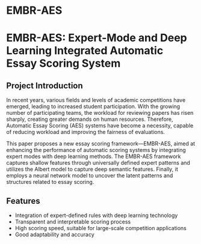 # EMBR-AES
# EMBR-AES: Expert-Mode and Deep Learning Integrated Automatic Essay Scoring System

## Project Introduction

In recent years, various fields and levels of academic competitions have emerged, leading to increased student participation. With the growing number of participating teams, the workload for reviewing papers has risen sharply, creating greater demands on human resources. Therefore, Automatic Essay Scoring (AES) systems have become a necessity, capable of reducing workload and improving the fairness of evaluations.

This paper proposes a new essay scoring framework—EMBR-AES, aimed at enhancing the performance of automatic scoring systems by integrating expert modes with deep learning methods. The EMBR-AES framework captures shallow features through universally defined expert patterns and utilizes the Albert model to capture deep semantic features. Finally, it employs a neural network model to uncover the latent patterns and structures related to essay scoring.

## Features
- Integration of expert-defined rules with deep learning technology
- Transparent and interpretable scoring process
- High scoring speed, suitable for large-scale competition applications
- Good adaptability and accuracy

